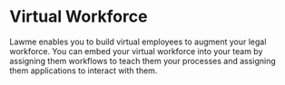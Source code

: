 # Virtual Workforce

Lawme enables you to build virtual employees to augment your legal workforce. You can embed your virtual workforce into your team by assigning them workflows to teach them your processes and assigning them applications to interact with them.
